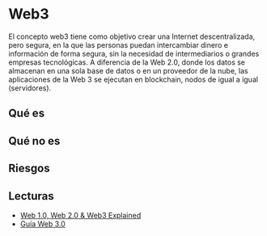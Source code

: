 # Web3

El concepto web3 tiene como objetivo crear una Internet descentralizada, pero segura, en la que las personas puedan intercambiar dinero e información de forma segura, sin la necesidad de intermediarios o grandes empresas tecnológicas. A diferencia de la Web 2.0, donde los datos se almacenan en una sola base de datos o en un proveedor de la nube, las aplicaciones de la Web 3 se ejecutan en blockchain, nodos de igual a igual (servidores).

## Qué es

## Qué no es

## Riesgos

## Lecturas

- [Web 1.0, Web 2.0 & Web3 Explained](https://dev.to/narottam04/web-10-web-20-web-30-explained-591n)
- [Guía Web 3.0](https://www.cryptonary.com/cryptoschool/guide-web-3-0/)